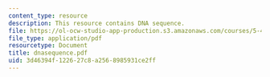 ```yaml
---
content_type: resource
description: This resource contains DNA sequence.
file: https://ol-ocw-studio-app-production.s3.amazonaws.com/courses/5-451-chemistry-of-biomolecules-i-fall-2005/3d46394f122627c8a2568985931ce2ff_dnasequence.pdf
file_type: application/pdf
resourcetype: Document
title: dnasequence.pdf
uid: 3d46394f-1226-27c8-a256-8985931ce2ff
---
```

